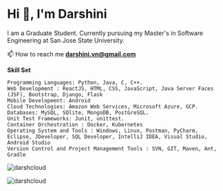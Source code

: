 <h1 align="left">Hi 👋, I'm Darshini</h1>
<p align="left">I am a Graduate Student. Currently pursuing my Master's in Software Engineering at San Jose State University.</p>

📫 How to reach me **darshini.vn@gmail.com**

**Skill Set**

```
Programming Languages: Python, Java, C, C++.
Web Development : ReactJS, HTML, CSS, JavaScript, Java Server Faces (JSF), Bootstrap, Django, Flask
Mobile Development: Android
Cloud Technologies: Amazon Web Services, Microsoft Azure, GCP.
Databases: MySQL, SQlite, MongoDB, PostGreSQL.
Unit Test Frameworks: Junit, unittest.
Container Orchestration : Docker, Kubernetes
Operating System and Tools : Windows, Linux, Postman, PyCharm, Eclipse, JDeveloper, SQL Developer, IntelliJ IDEA, Visual Studio, Android Studio
Version Control and Project Management Tools : SVN, GIT, Maven, Ant, Gradle

```

<p align="left"> <img src="https://komarev.com/ghpvc/?username=darshcloud&label=Profile%20views&color=0e75b6&style=flat" alt="darshcloud" /> </p>




<p><img align="center" src="https://github-readme-stats.vercel.app/api/top-langs?username=darshcloud&show_icons=true&locale=en&layout=compact" alt="darshcloud" /></p>
<!--
**darshcloud/darshcloud** is a ✨ _special_ ✨ repository because its `README.md` (this file) appears on your GitHub profile.

Here are some ideas to get you started:

- 🔭 I’m currently working on ...
- 🌱 I’m currently learning ...
- 👯 I’m looking to collaborate on ...
- 🤔 I’m looking for help with ...
- 💬 Ask me about ...
- 📫 How to reach me: ...
- 😄 Pronouns: ...
- ⚡ Fun fact: ...
-->
